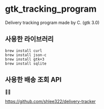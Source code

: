# gtk_tracking_program
Delivery tracking program made by C. (gtk 3.0)

## 사용한 라이브러리

    brew install curl
    brew install json-c
    brew install gtk+3
    brew install sqlite
    
## 사용한 배송 조회 API

🙇‍♂️

https://github.com/shlee322/delivery-tracker
